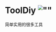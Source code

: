 # ToolDiy    ![ "" ](https://camo.githubusercontent.com/610b894710fe117e99c41a78e07dcf1b655bc95270ffb88b0b3e5726f72c8791/68747470733a2f2f696d672e736869656c64732e696f2f62616467652f546f6f6c4469792d4c657427732532306275696c64253230746865253230776f726c6425323077697468253230746f6f6c732d253233656234643462)
简单实用的很多工具
